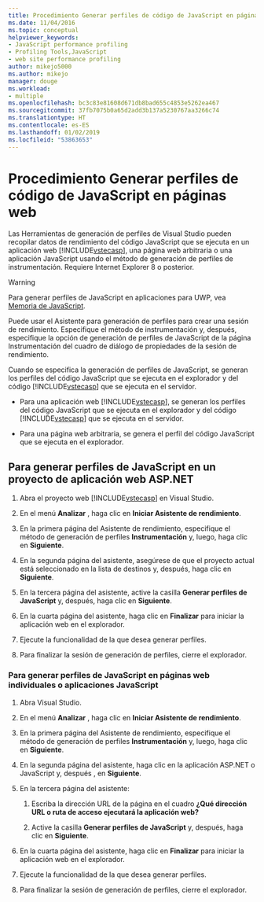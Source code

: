 ```yaml
---
title: Procedimiento Generar perfiles de código de JavaScript en páginas web | Microsoft Docs
ms.date: 11/04/2016
ms.topic: conceptual
helpviewer_keywords:
- JavaScript performance profiling
- Profiling Tools,JavaScript
- web site performance profiling
author: mikejo5000
ms.author: mikejo
manager: douge
ms.workload:
- multiple
ms.openlocfilehash: bc3c83e81608d671db8bad655c4853e5262ea467
ms.sourcegitcommit: 37fb7075b0a65d2add3b137a5230767aa3266c74
ms.translationtype: HT
ms.contentlocale: es-ES
ms.lasthandoff: 01/02/2019
ms.locfileid: "53863653"
---
```

# <a name="how-to-profile-javascript-code-in-web-pages"></a>Procedimiento Generar perfiles de código de JavaScript en páginas web

Las Herramientas de generación de perfiles de Visual Studio pueden recopilar datos de rendimiento del código JavaScript que se ejecuta en un aplicación web [!INCLUDE[vstecasp](../code-quality/includes/vstecasp_md.md)], una página web arbitraria o una aplicación JavaScript usando el método de generación de perfiles de instrumentación. Requiere Internet Explorer 8 o posterior.

> [!WARNING]
> Para generar perfiles de JavaScript en aplicaciones para UWP, vea [Memoria de JavaScript](../profiling/javascript-memory.md). 

Puede usar el Asistente para generación de perfiles para crear una sesión de rendimiento. Especifique el método de instrumentación y, después, especifique la opción de generación de perfiles de JavaScript de la página Instrumentación del cuadro de diálogo de propiedades de la sesión de rendimiento.

Cuando se especifica la generación de perfiles de JavaScript, se generan los perfiles del código JavaScript que se ejecuta en el explorador y del código [!INCLUDE[vstecasp](../code-quality/includes/vstecasp_md.md)] que se ejecuta en el servidor.

- Para una aplicación web [!INCLUDE[vstecasp](../code-quality/includes/vstecasp_md.md)], se generan los perfiles del código JavaScript que se ejecuta en el explorador y del código [!INCLUDE[vstecasp](../code-quality/includes/vstecasp_md.md)] que se ejecuta en el servidor.

- Para una página web arbitraria, se genera el perfil del código JavaScript que se ejecuta en el explorador.

## <a name="to-profile-javascript-in-an-aspnet-web-application-project"></a>Para generar perfiles de JavaScript en un proyecto de aplicación web ASP.NET

1. Abra el proyecto web [!INCLUDE[vstecasp](../code-quality/includes/vstecasp_md.md)] en Visual Studio.

2. En el menú **Analizar** , haga clic en **Iniciar Asistente de rendimiento**.

3. En la primera página del Asistente de rendimiento, especifique el método de generación de perfiles **Instrumentación** y, luego, haga clic en **Siguiente**.

4. En la segunda página del asistente, asegúrese de que el proyecto actual está seleccionado en la lista de destinos y, después, haga clic en **Siguiente**.

5. En la tercera página del asistente, active la casilla **Generar perfiles de JavaScript** y, después, haga clic en **Siguiente**.

6. En la cuarta página del asistente, haga clic en **Finalizar** para iniciar la aplicación web en el explorador.

7. Ejecute la funcionalidad de la que desea generar perfiles.

8. Para finalizar la sesión de generación de perfiles, cierre el explorador.

### <a name="to-profile-javascript-in-individual-web-pages-or-a-javascript-applications"></a>Para generar perfiles de JavaScript en páginas web individuales o aplicaciones JavaScript

1. Abra Visual Studio.

2. En el menú **Analizar** , haga clic en **Iniciar Asistente de rendimiento**.

3. En la primera página del Asistente de rendimiento, especifique el método de generación de perfiles **Instrumentación** y, luego, haga clic en **Siguiente**.

4. En la segunda página del asistente, haga clic en la aplicación ASP.NET o JavaScript y, después , en **Siguiente**.

5. En la tercera página del asistente:

    1. Escriba la dirección URL de la página en el cuadro **¿Qué dirección URL o ruta de acceso ejecutará la aplicación web?**

    2. Active la casilla **Generar perfiles de JavaScript** y, después, haga clic en **Siguiente**.

6. En la cuarta página del asistente, haga clic en **Finalizar** para iniciar la aplicación web en el explorador.

7. Ejecute la funcionalidad de la que desea generar perfiles.

8. Para finalizar la sesión de generación de perfiles, cierre el explorador.